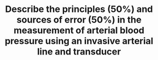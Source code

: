 ---
title: "Describe the principles (50%) and sources of error (50%) in the measurement of arterial blood pressure using an invasive arterial line and transducer"
entityType: SAQ
exam: PEX
college: ANZCA
year: 2020
sitting: B
question: 13
passRate: 39
EC_expectedDomains:
- "The first part of the question required candidates to discuss the principles of operation of arterial pressure measurement systems. To achieve a pass in this section candidates were expected to list the components of the system and describe the function of each component. A discussion of the broad principles of transducer operation was expected"
- "To achieve a pass in the second part of the question, candidates needed to demonstrate an understanding of the major sources of error in the arterial pressure monitoring system. These are primarily transducer zeroing, the effect of transducer height relative to the patient, and the effects and interplay of resonance and damping."
EC_extraCredit:
- "Better answers included a discussion of signal amplification and possible mechanisms of setting the zero point. Specifically, a description of the Wheatstone bridge was not required for a pass, but was often included, with accompanying diagram which was, unfortunately, frequently incomplete or incorrect. The inclusion of accurate diagrams to illustrate understanding of the topic is encouraged, however significant errors tend to detract from the answer. Better answers generally included greater detail of design features of each component, for example indicating important aspects of tubing and cannula selection such as length and compliance, transducer design and the properties of complex wave propagation in fluids."
- "Good answers included a definition of each source of error, a description of the effect of introducing each source of error on the arterial waveform or reading and design features of the system which minimise each source of error. Additional credit was awarded for advanced understanding."
EC_errorsCommon:
- "Many answers consisted of an incomplete list of components of the system with no further information which was insufficient detail to pass this component."
- "It was very common for candidates to perform well in one section of the answer and poorly in the other, leading to an overall answer not meeting the requirements for a pass. For questions of this nature it is important to pay equal attention to each section as a poor mark in one section is very difficult to compensate for in the other section."
---